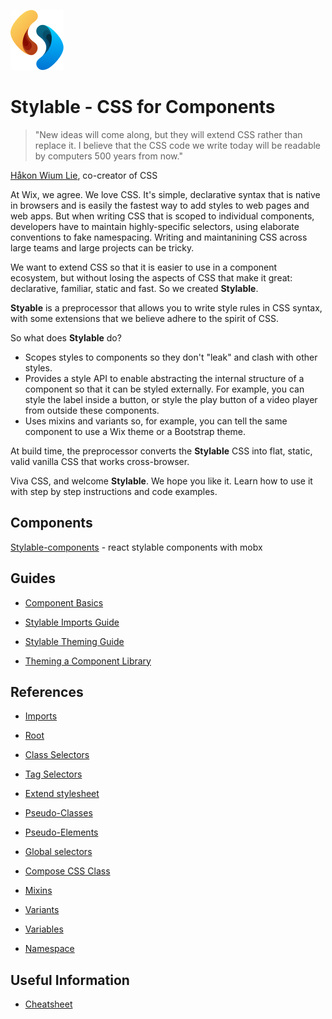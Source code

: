 
![](./branding/logo/PNG/96-logo-OnlySymbol.png)

# Stylable - CSS for Components

> "New ideas will come along, but they will extend CSS rather than replace it. I believe that the CSS code we write today will be readable by computers 500 years from now."

[Håkon Wium Lie](https://dev.opera.com/articles/css-twenty-years-hakon/), co-creator of CSS

At Wix, we agree. We love CSS. It's simple, declarative syntax that is native in browsers and is easily the fastest way to add styles to web pages and web apps. But when writing CSS that is scoped to individual components, developers have to maintain highly-specific selectors, using elaborate conventions to fake namespacing. Writing and maintanining CSS across large teams and large projects can be tricky.

We want to extend CSS so that it is easier to use in a component ecosystem, but without losing the aspects of CSS that make it great: declarative, familiar, static and fast. So we created **Stylable**.

**Styable** is a preprocessor that allows you to write style rules in CSS syntax, with some extensions that we believe adhere to the spirit of CSS.

So what does **Stylable** do?

* Scopes styles to components so they don't "leak" and clash with other styles.
* Provides a style API to enable abstracting the internal structure of a component so that it can be styled externally. For example, you can style the label inside a button, or style the play button of a video player from outside these components.
* Uses mixins and variants so, for example, you can tell the same component to use a Wix theme or a Bootstrap theme.

At build time, the preprocessor converts the **Stylable** CSS into flat, static, valid vanilla CSS that works cross-browser.

Viva CSS, and welcome **Stylable**. We hope you like it. Learn how to use it with step by step instructions and code examples.

## Components

[Stylable-components](https://github.com/wix/stylable-components) - react stylable components with mobx

## Guides

* [Component Basics](./docs/guides/component-basics.md)

* [Stylable Imports Guide](./docs/guides/stylable-imports-guide.md)

* [Stylable Theming Guide](./docs/guides/stylable-theming-guide.md)

* [Theming a Component Library](./docs/guides/theming-component-library.md)

## References

* [Imports](./docs/references/imports.md)

* [Root](./docs/references/root.md)

* [Class Selectors](./docs/references/class-selectors.md)

* [Tag Selectors](./docs/references/tag-selectors.md)

* [Extend stylesheet](./docs/references/extend-stylesheet.md)

* [Pseudo-Classes](./docs/references/pseudo-classes.md)

* [Pseudo-Elements](./docs/references/pseudo-elements.md)

* [Global selectors](./docs/references/global-selectors)

* [Compose CSS Class](./docs/references/compose-css-class.md)

* [Mixins](./docs/references/mixin-syntax.md)

* [Variants](./docs/references/variants.md)

* [Variables](./docs/references/variables.md)

* [Namespace](./docs/references/namespace.md)

## Useful Information

* [Cheatsheet](./docs/usefulInfo/cheatsheet.md)
